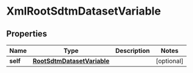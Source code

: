 

# XmlRootSdtmDatasetVariable


## Properties

Name | Type | Description | Notes
------------ | ------------- | ------------- | -------------
**self** | [**RootSdtmDatasetVariable**](RootSdtmDatasetVariable.md) |  |  [optional]



